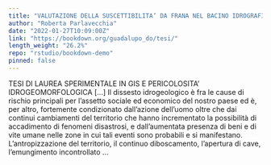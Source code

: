 ```yaml
---
title: "VALUTAZIONE DELLA SUSCETTIBILITA’ DA FRANA NEL BACINO IDROGRAFICO DI TRUNCA (RC)"
author: "Roberta Parlavecchia"
date: "2022-01-27T10:09:00Z"
link: "https://bookdown.org/guadalupo_do/tesi/"
length_weight: "26.2%"
repo: "rstudio/bookdown-demo"
pinned: false
---
```


TESI DI LAUREA SPERIMENTALE IN GIS E PERICOLOSITA’ IDROGEOMORFOLOGICA [...] Il dissesto idrogeologico è fra le cause di rischio principali per l’assetto sociale ed
economico del nostro paese ed è, per altro, fortemente condizionato dall’azione
dell’uomo oltre che dai continui cambiamenti del territorio che hanno incrementato
la possibilità di accadimento di fenomeni disastrosi, e dall’aumentata presenza di
beni e di vite umane nelle zone in cui tali eventi sono probabili e si manifestano. L’antropizzazione del territorio, il continuo diboscamento, l’apertura di cave,
l’emungimento incontrollato ...
